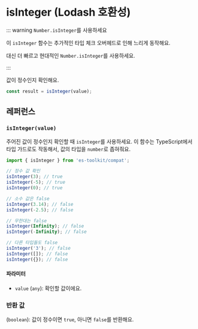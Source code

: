 # isInteger (Lodash 호환성)

::: warning `Number.isInteger`를 사용하세요

이 `isInteger` 함수는 추가적인 타입 체크 오버헤드로 인해 느리게 동작해요.

대신 더 빠르고 현대적인 `Number.isInteger`를 사용하세요.

:::

값이 정수인지 확인해요.

```typescript
const result = isInteger(value);
```

## 레퍼런스

### `isInteger(value)`

주어진 값이 정수인지 확인할 때 `isInteger`를 사용하세요. 이 함수는 TypeScript에서 타입 가드로도 작동해서, 값의 타입을 `number`로 좁혀줘요.

```typescript
import { isInteger } from 'es-toolkit/compat';

// 정수 값 확인
isInteger(3); // true
isInteger(-5); // true
isInteger(0); // true

// 소수 값은 false
isInteger(3.14); // false
isInteger(-2.5); // false

// 무한대는 false
isInteger(Infinity); // false
isInteger(-Infinity); // false

// 다른 타입들도 false
isInteger('3'); // false
isInteger([]); // false
isInteger({}); // false
```

#### 파라미터

- `value` (`any`): 확인할 값이에요.

### 반환 값

(`boolean`): 값이 정수이면 `true`, 아니면 `false`를 반환해요.